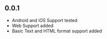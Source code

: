 ## 0.0.1

- Android and iOS Support tested
- Web Support added
- Basic Text and HTML format support added

